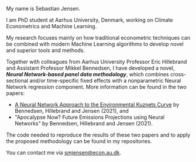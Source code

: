  My name is Sebastian Jensen.
 
 I am PhD student at Aarhus University, Denmark, working on Climate Econometrics and Machine Learning. 
 
 My research focuses mainly on how traditional econometric techniques can be combined with modern Machine Learning algorithms to develop novel and superior tools and methods.

 Together with colleagues from Aarhus University Professor Eric Hillebrand and Assistant Professor Mikkel Bennedsen, I have developed a novel, ***Neural Network-based panel data methodology***, which combines cross-sectional and/or time-specific fixed effects with a nonparametric Neural Network regression component. More information can be found in the two papers:
 * [A Neural Network Approach to the Environmental Kuznets Curve]() by Bennedsen, Hillebrand and Jensen (2021), and
 * "Apocalypse Now? Future Emissions Projections using Neural Networks" by Bennedsen, Hillebrand and Jensen (2021).

The code needed to reproduce the results of these two papers and to apply the proposed methodology can be found in my repositories.
 
 You can contact me via smjensen@econ.au.dk.

<!---
Sebastian-Jensen/Sebastian-Jensen is a ✨ special ✨ repository because its `README.md` (this file) appears on your GitHub profile.
You can click the Preview link to take a look at your changes.
--->
